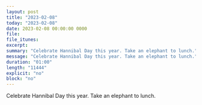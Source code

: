 ```yaml
---
layout: post
title: "2023-02-08"
today: "2023-02-08"
date: 2023-02-08 00:00:00 0000
file:
file_itunes:
excerpt:
summary: "Celebrate Hannibal Day this year. Take an elephant to lunch."
message: "Celebrate Hannibal Day this year. Take an elephant to lunch."
duration: "01:00"
length: "11444"
explicit: "no"
block: "no"
---
```

Celebrate Hannibal Day this year. Take an elephant to lunch.

